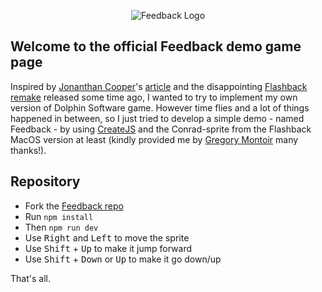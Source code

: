 <p align="center">
  <img src="https://raw.githubusercontent.com/trystick/feedback/master/assets/feedback_logo.png" alt="Feedback Logo"/>
</p>

## Welcome to the official Feedback demo game page

Inspired by [Jonanthan Cooper](https://twitter.com/GameAnim)'s [article](http://www.gameanim.com/2005/06/15/flashback-a-study-in-standards/) and the disappointing [Flashback remake](http://store.steampowered.com/app/245730/Flashback/) released some time ago, I wanted to try to implement my own version of Dolphin Software game.
However time flies and a lot of things happened in between, so I just tried to develop a simple demo - named Feedback - by using [CreateJS](http://createjs.com/) and the Conrad-sprite from the Flashback MacOS version at least
(kindly provided me by [Gregory Montoir](https://github.com/cyxx) many thanks!).
      
## Repository
* Fork the [Feedback repo](https://github.com/trystick/feedback)
* Run `npm install`
* Then `npm run dev`
* Use <kbd>Right</kbd> and <kbd>Left</kbd> to move the sprite
* Use <kbd>Shift</kbd> + <kbd>Up</kbd> to make it jump forward
* Use <kbd>Shift</kbd> + <kbd>Down</kbd> or <kbd>Up</kbd> to make it go down/up

That's all.
